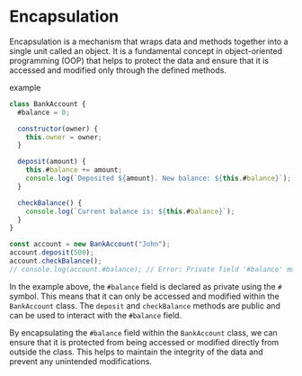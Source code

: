# Encapsulation

Encapsulation is a mechanism that wraps data and methods together into a single unit called an object. It is a fundamental concept in object-oriented programming (OOP) that helps to protect the data and ensure that it is accessed and modified only through the defined methods.

example

``` js
class BankAccount {
  #balance = 0;

  constructor(owner) {
    this.owner = owner;
  }

  deposit(amount) {
    this.#balance += amount;
    console.log(`Deposited ${amount}. New balance: ${this.#balance}`);
  }

  checkBalance() {
    console.log(`Current balance is: ${this.#balance}`);
  }
}

const account = new BankAccount("John");
account.deposit(500);
account.checkBalance();
// console.log(account.#balance); // Error: Private field '#balance' must be declared in an enclosing class
```

In the example above, the `#balance` field is declared as private using the `#` symbol. This means that it can only be accessed and modified within the `BankAccount` class. The `deposit` and `checkBalance` methods are public and can be used to interact with the `#balance` field.

By encapsulating the `#balance` field within the `BankAccount` class, we can ensure that it is protected from being accessed or modified directly from outside the class. This helps to maintain the integrity of the data and prevent any unintended modifications.

